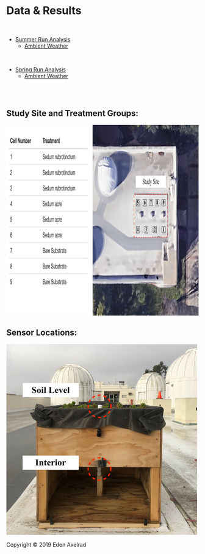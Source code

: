 # Data & Results

<br>

- [Summer Run Analysis](hello-website/Summer_Run.html)
  - [Ambient Weather](hello-website/Summer-Ambient-Weather.html)

<br>

- [Spring Run Analysis](hello-website/new_stats.html)
  - [Ambient Weather](hello-website/Ambient_Weather.html)

<br>
<br>

## Study Site and Treatment Groups:

  <img src="hello-website/sidebyside.png" width="1000" height="500">

<br>
 
## Sensor Locations:

  <img src="hello-website/sensor locations.jpeg" width="500" height="500">
 
<br>

<p>Copyright &copy; 2019 Eden Axelrad
